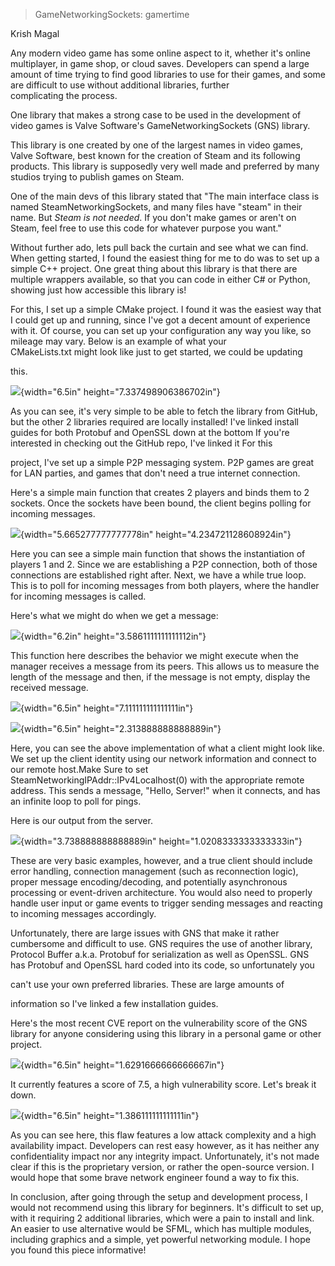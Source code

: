 > GameNetworkingSockets: gamertime

Krish Magal

Any modern video game has some online aspect to it, whether it's online
multiplayer, in game shop, or cloud saves. Developers can spend a large
amount of time trying to find good libraries to use for their games, and
some are difficult to use without additional libraries, further\
complicating the process.

One library that makes a strong case to be used in the development of
video games is Valve Software's GameNetworkingSockets (GNS) library.

This library is one created by one of the largest names in video games,
Valve Software, best known for the creation of Steam and its following
products. This library is supposedly very well made and preferred by
many studios trying to publish games on Steam.

One of the main devs of this library stated that "The main interface
class is named SteamNetworkingSockets, and many files have \"steam\" in
their name. But *Steam is not needed*. If you don\'t make games or
aren\'t on Steam, feel free to use this code for whatever purpose you
want."

Without further ado, lets pull back the curtain and see what we can
find. When getting started, I found the easiest thing for me to do was
to set up a simple C++ project. One great thing about this library is
that there are multiple wrappers available, so that you can code in
either C# or Python, showing just how accessible this library is!

For this, I set up a simple CMake project. I found it was the easiest
way that I could get up and running, since I've got a decent amount of
experience with it. Of course, you can set up your configuration any way
you like, so mileage may vary. Below is an example of what your\
CMakeLists.txt might look like just to get started, we could be updating

this.

![](vertopal_3eee16fa15614c64b48b72bb0ea40d59/media/image1.png){width="6.5in"
height="7.337498906386702in"}

As you can see, it's very simple to be able to fetch the library from
GitHub, but the other 2 libraries required are locally installed! I've
linked install guides for both Protobuf and OpenSSL down at the bottom
If you're interested in checking out the GitHub repo, I've linked it For
this

project, I've set up a simple P2P messaging system. P2P games are great
for LAN parties, and games that don't need a true internet connection.

Here's a simple main function that creates 2 players and binds them to 2
sockets. Once the sockets have been bound, the client begins polling for
incoming messages.

![](vertopal_3eee16fa15614c64b48b72bb0ea40d59/media/image2.png){width="5.665277777777778in"
height="4.234721128608924in"}

Here you can see a simple main function that shows the instantiation of
players 1 and 2. Since we are establishing a P2P connection, both of
those connections are established right after. Next, we have a while
true loop. This is to poll for incoming messages from both players,
where the handler for incoming messages is called.

Here's what we might do when we get a message:

![](vertopal_3eee16fa15614c64b48b72bb0ea40d59/media/image3.png){width="6.2in"
height="3.5861111111111112in"}

This function here describes the behavior we might execute when the
manager receives a message from its peers. This allows us to measure the
length of the message and then, if the message is not empty, display the
received message.

![](vertopal_3eee16fa15614c64b48b72bb0ea40d59/media/image4.png){width="6.5in"
height="7.111111111111111in"}

![](vertopal_3eee16fa15614c64b48b72bb0ea40d59/media/image5.png){width="6.5in"
height="2.313888888888889in"}

Here, you can see the above implementation of what a client might look
like. We set up the client identity using our network information and
connect to our remote host.Make Sure to set
SteamNetworkingIPAddr::IPv4Localhost(0) with the appropriate remote
address. This sends a message, "Hello, Server!" when it connects, and
has an infinite loop to poll for pings.

Here is our output from the server.

![](vertopal_3eee16fa15614c64b48b72bb0ea40d59/media/image6.png){width="3.738888888888889in"
height="1.0208333333333333in"}

These are very basic examples, however, and a true client should include
error handling, connection management (such as reconnection logic),
proper message encoding/decoding, and potentially asynchronous\
processing or event-driven architecture. You would also need to properly
handle user input or game events to trigger sending messages and
reacting to incoming messages accordingly.

Unfortunately, there are large issues with GNS that make it rather\
cumbersome and difficult to use. GNS requires the use of another
library, Protocol Buffer a.k.a. Protobuf for serialization as well as
OpenSSL. GNS has Protobuf and OpenSSL hard coded into its code, so
unfortunately you

can't use your own preferred libraries. These are large amounts of

information so I've linked a few installation guides.

Here's the most recent CVE report on the vulnerability score of the GNS
library for anyone considering using this library in a personal game or
other project.

![](vertopal_3eee16fa15614c64b48b72bb0ea40d59/media/image7.png){width="6.5in"
height="1.6291666666666667in"}

It currently features a score of 7.5, a high vulnerability score. Let's
break it down.

![](vertopal_3eee16fa15614c64b48b72bb0ea40d59/media/image8.png){width="6.5in"
height="1.386111111111111in"}

As you can see here, this flaw features a low attack complexity and a
high availability impact. Developers can rest easy however, as it has
neither any confidentiality impact nor any integrity impact.
Unfortunately, it's not made clear if this is the proprietary version,
or rather the open-source version. I would hope that some brave network
engineer found a way to fix this.

In conclusion, after going through the setup and development process, I
would not recommend using this library for beginners. It's difficult to
set up, with it requiring 2 additional libraries, which were a pain to
install and link. An easier to use alternative would be SFML, which has
multiple modules, including graphics and a simple, yet powerful
networking module. I hope you found this piece informative!
